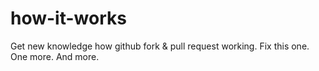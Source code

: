 how-it-works
============

Get new knowledge how github fork & pull request working.
Fix this one.
One more.
And more.
